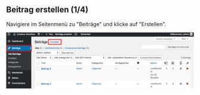 ## Beitrag erstellen (1/4)

Navigiere im Seitenmenü zu "Beiträge" und klicke auf "Erstellen".

![image](./assets/create.jpg)
